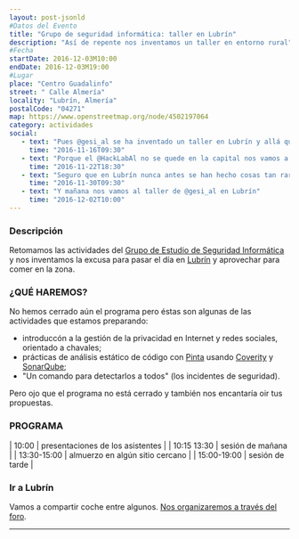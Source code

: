 ```yaml
---
layout: post-jsonld
#Datos del Evento
title: "Grupo de seguridad informática: taller en Lubrín"
description: "Así de repente nos inventamos un taller en entorno rural"
#Fecha
startDate: 2016-12-03M10:00
endDate: 2016-12-03M19:00
#Lugar
place: "Centro Guadalinfo"
street: " Calle Almería"
locality: "Lubrín, Almería"
postalCode: "04271"
map: https://www.openstreetmap.org/node/4502197064
category: actividades
social:
   - text: "Pues @gesi_al se ha inventado un taller en Lubrín y allá que nos vamos a ir"
     time: "2016-11-16T09:30"
   - text: "Porque el @HackLabAl no se quede en la capital nos vamos a Lubrín con @gesi_al"
     time: "2016-11-22T18:30"
   - text: "Seguro que en Lubrín nunca antes se han hecho cosas tan raras como las que vamos a hacer en @gesi_al el día 3"
     time: "2016-11-30T09:30"
   - text: "Y mañana nos vamos al taller de @gesi_al en Lubrín"
     time: "2016-12-02T10:00"
---
```


### Descripción

Retomamos las actividades del [Grupo de Estudio de Seguridad Informática](https://foro.hacklabalmeria.net/c/gesial) y nos inventamos la excusa para pasar el día en [Lubrín](https://es.wikipedia.org/wiki/Lubr%C3%ADn) y aprovechar para comer en la zona.


### ¿QUÉ HAREMOS?

No hemos cerrado aún el programa pero éstas son algunas de las actividades que estamos preparando:

 - introduccón a la gestión de la privacidad en Internet y redes sociales, orientado a chavales;
 - prácticas de análisis estático de código con  [Pinta](https://github.com/PintaProject/Pinta) usando [Coverity](https://scan.coverity.com/projects) y [SonarQube](https://sonarqube.com/);
 - "Un comando para detectarlos a todos" (los incidentes de seguridad).

Pero ojo que el programa no está cerrado y también nos encantaría oir tus propuestas.


### PROGRAMA

| 10:00 | presentaciones de los asistentes  |
| 10:15 13:30  | sesión de mañana |
| 13:30-15:00   | almuerzo en algún sitio cercano |
| 15:00-19:00	|  sesión de tarde |

### Ir a Lubrín

Vamos a compartir coche entre algunos. [Nos organizaremos a través del foro](https://foro.hacklabalmeria.net/t/grupo-de-seguridad-informatica-taller-en-lubrin-03-12-2016/7860/2).

---
